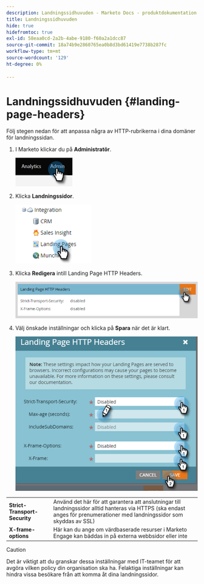 ```yaml
---
description: Landningssidhuvuden - Marketo Docs - produktdokumentation
title: Landningssidhuvuden
hide: true
hidefromtoc: true
exl-id: 58eaa0cd-2a2b-4abe-9180-f60a2a1dcc87
source-git-commit: 18a74b9e2860765ea0b8d3bd61419e7738b287fc
workflow-type: tm+mt
source-wordcount: '129'
ht-degree: 0%

---
```


# Landningssidhuvuden {#landing-page-headers}

Följ stegen nedan för att anpassa några av HTTP-rubrikerna i dina domäner för landningssidan.

1. I Marketo klickar du på **Administratör**.

   ![](assets/landing-page-headers-1.png)

1. Klicka **Landningssidor**.

   ![](assets/landing-page-headers-2.png)

1. Klicka **Redigera** intill Landing Page HTTP Headers.

   ![](assets/landing-page-headers-3.png)

1. Välj önskade inställningar och klicka på **Spara** när det är klart.

   ![](assets/landing-page-headers-4.png)

<table>
 <tr>
  <td><strong>Strict-Transport-Security</strong></td>
  <td>Använd det här för att garantera att anslutningar till landningssidor alltid hanteras via HTTPS (ska endast anges för prenumerationer med landningssidor som skyddas av SSL)</td>
 </tr>
 <tr>
  <td><strong>X-frame-options</strong></td>
  <td>Här kan du ange om värdbaserade resurser i Marketo Engage kan bäddas in på externa webbsidor eller inte</td>
 </tr>
</table>

>[!CAUTION]
>
>Det är viktigt att du granskar dessa inställningar med IT-teamet för att avgöra vilken policy din organisation ska ha. Felaktiga inställningar kan hindra vissa besökare från att komma åt dina landningssidor.
